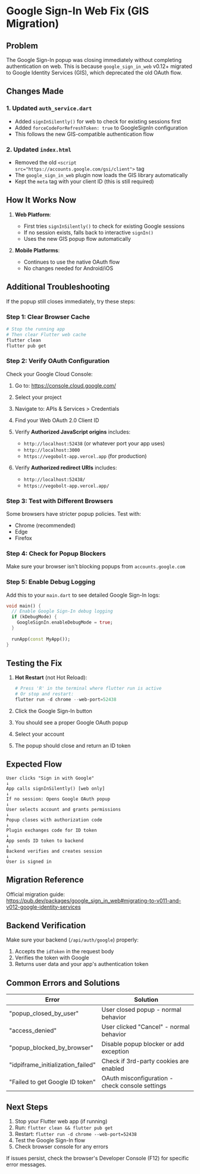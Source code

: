 # Google Sign-In Web Fix (GIS Migration)

## Problem
The Google Sign-In popup was closing immediately without completing authentication on web. This is because `google_sign_in_web` v0.12+ migrated to Google Identity Services (GIS), which deprecated the old OAuth flow.

## Changes Made

### 1. Updated `auth_service.dart`
- Added `signInSilently()` for web to check for existing sessions first
- Added `forceCodeForRefreshToken: true` to GoogleSignIn configuration
- This follows the new GIS-compatible authentication flow

### 2. Updated `index.html`
- Removed the old `<script src="https://accounts.google.com/gsi/client">` tag
- The `google_sign_in_web` plugin now loads the GIS library automatically
- Kept the `meta` tag with your client ID (this is still required)

## How It Works Now

1. **Web Platform**: 
   - First tries `signInSilently()` to check for existing Google sessions
   - If no session exists, falls back to interactive `signIn()`
   - Uses the new GIS popup flow automatically

2. **Mobile Platforms**:
   - Continues to use the native OAuth flow
   - No changes needed for Android/iOS

## Additional Troubleshooting

If the popup still closes immediately, try these steps:

### Step 1: Clear Browser Cache
```powershell
# Stop the running app
# Then clear Flutter web cache
flutter clean
flutter pub get
```

### Step 2: Verify OAuth Configuration
Check your Google Cloud Console:
1. Go to: https://console.cloud.google.com/
2. Select your project
3. Navigate to: APIs & Services > Credentials
4. Find your Web OAuth 2.0 Client ID
5. Verify **Authorized JavaScript origins** includes:
   - `http://localhost:52438` (or whatever port your app uses)
   - `http://localhost:3000`
   - `https://vegobolt-app.vercel.app` (for production)

6. Verify **Authorized redirect URIs** includes:
   - `http://localhost:52438/` 
   - `https://vegobolt-app.vercel.app/`

### Step 3: Test with Different Browsers
Some browsers have stricter popup policies. Test with:
- Chrome (recommended)
- Edge
- Firefox

### Step 4: Check for Popup Blockers
Make sure your browser isn't blocking popups from `accounts.google.com`

### Step 5: Enable Debug Logging
Add this to your `main.dart` to see detailed Google Sign-In logs:

```dart
void main() {
  // Enable Google Sign-In debug logging
  if (kDebugMode) {
    GoogleSignIn.enableDebugMode = true;
  }
  
  runApp(const MyApp());
}
```

## Testing the Fix

1. **Hot Restart** (not Hot Reload):
   ```powershell
   # Press 'R' in the terminal where flutter run is active
   # Or stop and restart:
   flutter run -d chrome --web-port=52438
   ```

2. Click the Google Sign-In button
3. You should see a proper Google OAuth popup
4. Select your account
5. The popup should close and return an ID token

## Expected Flow

```
User clicks "Sign in with Google"
↓
App calls signInSilently() [web only]
↓
If no session: Opens Google OAuth popup
↓
User selects account and grants permissions
↓
Popup closes with authorization code
↓
Plugin exchanges code for ID token
↓
App sends ID token to backend
↓
Backend verifies and creates session
↓
User is signed in
```

## Migration Reference

Official migration guide: https://pub.dev/packages/google_sign_in_web#migrating-to-v011-and-v012-google-identity-services

## Backend Verification

Make sure your backend (`/api/auth/google`) properly:
1. Accepts the `idToken` in the request body
2. Verifies the token with Google
3. Returns user data and your app's authentication token

## Common Errors and Solutions

| Error | Solution |
|-------|----------|
| "popup_closed_by_user" | User closed popup - normal behavior |
| "access_denied" | User clicked "Cancel" - normal behavior |
| "popup_blocked_by_browser" | Disable popup blocker or add exception |
| "idpiframe_initialization_failed" | Check if 3rd-party cookies are enabled |
| "Failed to get Google ID token" | OAuth misconfiguration - check console settings |

## Next Steps

1. Stop your Flutter web app (if running)
2. Run: `flutter clean && flutter pub get`
3. Restart: `flutter run -d chrome --web-port=52438`
4. Test the Google Sign-In flow
5. Check browser console for any errors

If issues persist, check the browser's Developer Console (F12) for specific error messages.
